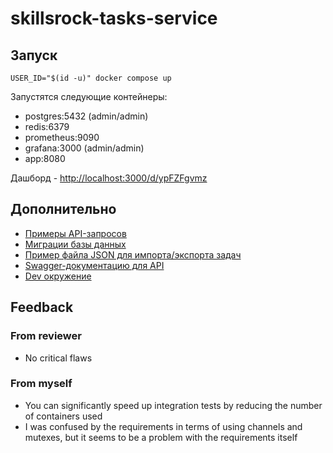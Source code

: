 # skillsrock-tasks-service

## Запуск

```shell
USER_ID="$(id -u)" docker compose up
```

Запустятся следующие контейнеры:

- postgres:5432 (admin/admin)
- redis:6379
- prometheus:9090
- grafana:3000 (admin/admin)
- app:8080

Дашборд - <http://localhost:3000/d/ypFZFgvmz>

## Дополнительно

- [Примеры API-запросов](/api/api-samples.md)
- [Миграции базы данных](/db//migrations/)
- [Пример файла JSON для импорта/экспорта задач](/api/tasks-export.json)
- [Swagger-документацию для API](/api/openapi.yml)
- [Dev окружение](/flake.nix)

## Feedback

### From reviewer

- No critical flaws

### From myself

- You can significantly speed up integration tests by reducing the number of
  containers used
- I was confused by the requirements in terms of using channels and mutexes,
  but it seems to be a problem with the requirements itself
